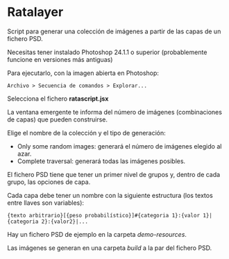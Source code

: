 # Ratalayer

Script para generar una colección de imágenes a partir de las capas de un fichero PSD.

Necesitas tener instalado Photoshop 24.1.1 o superior (probablemente funcione en versiones más antiguas)

Para ejecutarlo, con la imagen abierta en Photoshop:

    Archivo > Secuencia de comandos > Explorar...

Selecciona el fichero __ratascript.jsx__

La ventana emergente te informa del número de imágenes (combinaciones de capas) que pueden construirse.

Elige el nombre de la colección y el tipo de generación:
- Only some random images: generará el número de imágenes elegido al azar.
- Complete traversal: generará todas las imágenes posibles.

El fichero PSD tiene que tener un primer nivel de grupos y, dentro de cada grupo, las opciones de capa.

Cada capa debe tener un nombre con la siguiente estructura (los textos entre llaves son variables):

    {texto arbitrario}[{peso probabilístico}]#{categoria 1}:{valor 1}|{categoria 2}:{valor2}|...

Hay un fichero PSD de ejemplo en la carpeta _demo-resources_.

Las imágenes se generan en una carpeta _build_ a la par del fichero PSD.
